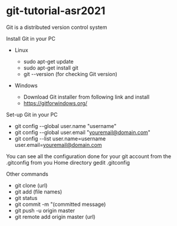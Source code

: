 # git-tutorial-asr2021

Git is a distributed version control system

Install Git in your PC
- Linux
  - sudo apt-get update
  - sudo apt-get install git
  - git --version (for checking Git version)

- Windows
  - Download Git installer from following link and install
  - https://gitforwindows.org/

Set-up Git in your PC
- git config --global user.name "username" 
- git config --global user.email "youremail@domain.com" 
- git config --list
	user.name=username
	user.email=youremail@domain.com

You can see all the configuration done for your git account from the .gitconfig from you Home directory
gedit .gitconfig

Other commands 
- git clone (url)
- git add (file names) 
- git status
- git commit -m "(committed message) 
- git push -u origin master 
- git remote add origin master (url) 

